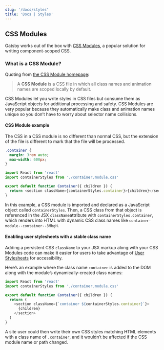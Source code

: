 ```yaml
---
slug: '/docs/styles'
title: 'Docs | Styles'
---
```


## CSS Modules

Gatsby works out of the box with [CSS Modules](https://github.com/css-modules/css-modules), a popular solution for writing component-scoped CSS.

### What is a CSS Module? <a id="what-is-a-css-module"></a>

Quoting from [the CSS Module homepage](https://github.com/css-modules/css-modules):

> A **CSS Module** is a CSS file in which all class names and animation names are scoped locally by default.

CSS Modules let you write styles in CSS files but consume them as JavaScript objects for additional processing and safety. CSS Modules are very popular because they automatically make class and animation names unique so you don’t have to worry about selector name collisions.

#### CSS Module example <a id="css-module-example"></a>

The CSS in a CSS module is no different than normal CSS, but the extension of the file is different to mark that the file will be processed.

```css
.container {
  margin: 3rem auto;
  max-width: 600px;
}
```

```javascript
import React from 'react'
import containerStyles from './container.module.css'

export default function Container({ children }) {
  return <section className={containerStyles.container}>{children}</section>
}
```

In this example, a CSS module is imported and declared as a JavaScript object called `containerStyles`. Then, a CSS class from that object is referenced in the JSX `className`attribute with `containerStyles.container`, which renders into HTML with dynamic CSS class names like `container-module--container--3MbgH`.

#### Enabling user stylesheets with a stable class name <a id="enabling-user-stylesheets-with-a-stable-class-name"></a>

Adding a persistent CSS `className` to your JSX markup along with your CSS Modules code can make it easier for users to take advantage of [User Stylesheets](https://www.viget.com/articles/inline-styles-user-style-sheets-and-accessibility/) for accessibility.

Here’s an example where the class name `container` is added to the DOM along with the module’s dynamically-created class names:

```javascript
import React from 'react'
import containerStyles from './container.module.css'

export default function Container({ children }) {
  return (
    <section className={`container ${containerStyles.container}`}>
      {children}
    </section>
  )
}
```

A site user could then write their own CSS styles matching HTML elements with a class name of `.container`, and it wouldn’t be affected if the CSS module name or path changed.
